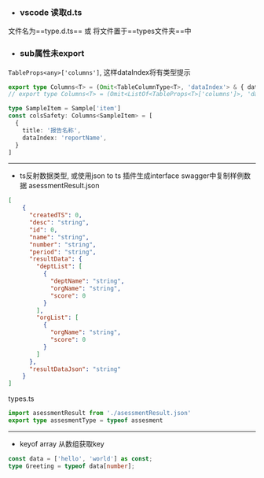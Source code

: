 
- ### vscode 读取d.ts 
文件名为==type.d.ts== 或 将文件置于==types文件夹==中

- ### sub属性未export
`TableProps<any>['columns']`, 这样dataIndex将有类型提示
```ts
export type Columns<T> = (Omit<TableColumnType<T>, 'dataIndex'> & { dataIndex?: keyof T })[]
// export type Columns<T> = (Omit<ListOf<TableProps<T>['columns']>, 'dataIndex'> & { dataIndex: keyof T })[]

type SampleItem = Sample['item'] 
const colsSafety: Columns<SampleItem> = [
  { 
    title: '报告名称',
    dataIndex: 'reportName',
  }
]
```

--- 
-  ts反射数据类型, 或使用json to ts 插件生成interface
swagger中复制样例数据
asessmentResult.json
```json
[
    {
      "createdTS": 0,
      "desc": "string",
      "id": 0,
      "name": "string",
      "number": "string",
      "period": "string",
      "resultData": {
        "deptList": [
          {
            "deptName": "string",
            "orgName": "string",
            "score": 0
          }
        ],
        "orgList": [
          {
            "orgName": "string",
            "score": 0
          }
        ]
      },
      "resultDataJson": "string"
    }
]
```
types.ts
```ts
import asessmentResult from './asessmentResult.json'
export type assesmentType = typeof assesment
```

---
- keyof array 从数组获取key
```ts
const data = ['hello', 'world'] as const;
type Greeting = typeof data[number];
```